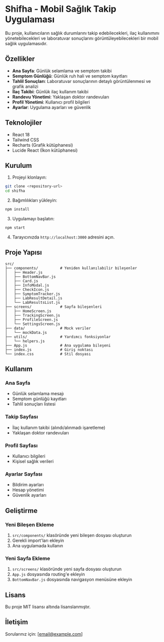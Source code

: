 # Shifha - Mobil Sağlık Takip Uygulaması

Bu proje, kullanıcıların sağlık durumlarını takip edebilecekleri, ilaç kullanımını yönetebilecekleri ve laboratuvar sonuçlarını görüntüleyebilecekleri bir mobil sağlık uygulamasıdır.

## Özellikler

- **Ana Sayfa**: Günlük selamlama ve semptom takibi
- **Semptom Günlüğü**: Günlük ruh hali ve semptom kayıtları
- **Tahlil Sonuçları**: Laboratuvar sonuçlarının detaylı görüntülenmesi ve grafik analizi
- **İlaç Takibi**: Günlük ilaç kullanım takibi
- **Randevu Yönetimi**: Yaklaşan doktor randevuları
- **Profil Yönetimi**: Kullanıcı profil bilgileri
- **Ayarlar**: Uygulama ayarları ve güvenlik

## Teknolojiler

- React 18
- Tailwind CSS
- Recharts (Grafik kütüphanesi)
- Lucide React (İkon kütüphanesi)

## Kurulum

1. Projeyi klonlayın:
```bash
git clone <repository-url>
cd shifha
```

2. Bağımlılıkları yükleyin:
```bash
npm install
```

3. Uygulamayı başlatın:
```bash
npm start
```

4. Tarayıcınızda `http://localhost:3000` adresini açın.

## Proje Yapısı

```
src/
├── components/          # Yeniden kullanılabilir bileşenler
│   ├── Header.js
│   ├── BottomNavBar.js
│   ├── Card.js
│   ├── InfoModal.js
│   ├── CheckIcon.js
│   ├── SymptomTracker.js
│   ├── LabResultDetail.js
│   └── LabResultsList.js
├── screens/             # Sayfa bileşenleri
│   ├── HomeScreen.js
│   ├── TrackingScreen.js
│   ├── ProfileScreen.js
│   └── SettingsScreen.js
├── data/                # Mock veriler
│   └── mockData.js
├── utils/               # Yardımcı fonksiyonlar
│   └── helpers.js
├── App.js               # Ana uygulama bileşeni
├── index.js             # Giriş noktası
└── index.css            # Stil dosyası
```

## Kullanım

### Ana Sayfa
- Günlük selamlama mesajı
- Semptom günlüğü kayıtları
- Tahlil sonuçları listesi

### Takip Sayfası
- İlaç kullanım takibi (alındı/alınmadı işaretleme)
- Yaklaşan doktor randevuları

### Profil Sayfası
- Kullanıcı bilgileri
- Kişisel sağlık verileri

### Ayarlar Sayfası
- Bildirim ayarları
- Hesap yönetimi
- Güvenlik ayarları

## Geliştirme

### Yeni Bileşen Ekleme
1. `src/components/` klasöründe yeni bileşen dosyası oluşturun
2. Gerekli import'ları ekleyin
3. Ana uygulamada kullanın

### Yeni Sayfa Ekleme
1. `src/screens/` klasöründe yeni sayfa dosyası oluşturun
2. `App.js` dosyasında routing'e ekleyin
3. `BottomNavBar.js` dosyasında navigasyon menüsüne ekleyin

## Lisans

Bu proje MIT lisansı altında lisanslanmıştır.

## İletişim

Sorularınız için: [email@example.com] 